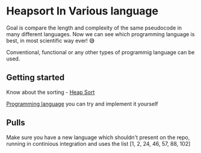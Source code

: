 # Heapsort In Various language

Goal is compare the length and complexity of the same pseudocode in many different languages.
Now we can see which programming language is best, in most scientific way ever! 😅 

Conventional, functional or any other types of programmig language can be used.

## Getting started 

Know about the sorting - [Heap Sort](https://en.wikipedia.org/wiki/Heapsort)

[Programming language](https://lamfo-unb.github.io/2019/04/21/Sorting-algorithms/) you can try and implement it yourself

## Pulls 
Make sure you have a new language which shouldn't present on the repo, running in continious integration and uses the list [1, 2, 24, 46, 57, 88, 102]
